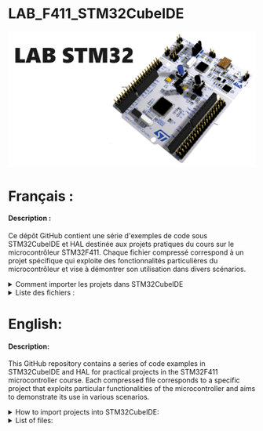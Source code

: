 # LAB_F411_STM32CubeIDE
![Vue 3D NUCLEO](./Images/Logo_repository.bmp) 

# Français : 

#### Description :
Ce dépôt GitHub contient une série d'exemples de code sous STM32CubeIDE et HAL destinée aux projets pratiques du cours sur le microcontrôleur STM32F411. Chaque fichier compressé correspond à un projet spécifique qui exploite des fonctionnalités particulières du microcontrôleur et vise à démontrer son utilisation dans divers scénarios.

<details>

<summary>Comment importer les projets dans STM32CubeIDE</summary>

Dans GitHub, les projets ne contiennent pas les fichiers de définition du projet. La première étape est de télécharger les fichiers sur GitHub. Pour cela, allez sur le bouton "Code" puis dans la liste déroulante, choisissez "Download ZIP".

![Vue Github](./Images/GitHub.jpg) 

Copiez ensuite le ou les répertoires dans votre répertoire de Workspace.

![Vue Step1](./Images/Step1.jpg)   

Cliquez dans le menu "File" sur "Import", puis dans la fenêtre, déroulez le répertoire "General" et sélectionnez "Import an Existing Projects into Workspace". Une nouvelle fenêtre s’ouvre, cliquez sur le bouton "Browse" puis sélectionnez dans l’explorateur le répertoire de Workspace.

![Vue Step2](./Images/Step2.jpg)        
 
Une fois cette étape réalisée, les projets reconnus apparaîssent dans la fenêtre. Ensuite, il faut cliquer sur le bouton "Finish". Si le projet a été réalisé avec une version ultérieure de drivers ou de CubeMX, il vous sera proposé de migrer vers la dernière version. Cliquez sur "Migrate" pour accepter.

![Vue Step3](./Images/Step3.jpg)       

Les projets sont maintenant correctement importés. Vous pouvez générer le code (Alt + K) et compiler un des projets (Ctrl + B).

![Vue Step4](./Images/Step4.jpg) 

</details>

<details>
<summary>Liste des fichiers :</summary>

* F411_ADC : Fournit un exemple de code illustrant l'utilisation du convertisseur analogique-numérique (CAN) du microcontrôleur STM32F411. Ce projet montre comment réaliser des mesures analogiques converties en données numériques.

* F411_ADC_multi : Fournit un exemple de code démontrant l'utilisation de plusieurs canaux du convertisseur analogique-numérique (CAN) du microcontrôleur STM32F411. Ce projet montre comment configurer et lire les valeurs analogiques de plusieurs entrées (IN0, IN1 et IN4) puis les convertir en données numériques, qui sont affichées en temps réel sur le terminal via UART.

* F411_BLE : Contient un exemple qui exploite la fonctionnalité Bluetooth Low Energy (BLE) du STM32F411. Il démontre la mise en œuvre de la communication sans fil à faible consommation d'énergie.

* F411_I2C_LCD : Présente un projet pratique pour contrôler un écran LCD via le protocole I2C. Il montre comment utiliser le microcontrôleur pour piloter un écran de cette manière.

* F411_LED : Un exemple simple de contrôle d'une LED à l'aide du microcontrôleur STM32F411. Il vise à illustrer les bases du contrôle des sorties GPIO pour allumer et éteindre une LED.

* F411_LED_debug : Propose un projet simple pour comprendre l'utilisation du débogage dans le contexte de l'allumage d'une LED. Il offre un exemple pratique pour les étudiants en ingénierie sur la façon d'utiliser le débogage pour vérifier le comportement de la LED.

* F411_LM35 : Contient un exemple mettant en œuvre un capteur de température LM35 avec le microcontrôleur. Ce projet vise à mesurer et à interpréter les données de température provenant de ce capteur.

* F411_PID : Présente un exemple implémentant un contrôleur PID (Proportionnel, Intégral, Dérivé). Ce fichier vise à illustrer la régulation de systèmes dynamiques par un contrôleur PID.

* F411_PID_APPLI_2 : Suite de l'application PID, partie plus avancée pour la mise en œuvre du contrôleur PID.

* F411_PID_APPLI_3 : Continuation de l'application PID, troisième partie du projet pour le contrôleur PID.

* F411_PWM : Contient un exemple de code démontrant la modulation de largeur d'impulsion (PWM). Le projet illustre comment générer des signaux PWM à l'aide du microcontrôleur STM32F411.

* F411_PWM2 : Suite de l'exemple précédent pour la modulation de largeur d'impulsion. Propose des fonctionnalités avancées ou des applications supplémentaires concernant le PWM.

* F411_Push_Button : Un projet pratique pour manipuler un bouton poussoir à l'aide du microcontrôleur STM32F411. L'exemple montre comment réagir à l'état du bouton pour contrôler une LED, par exemple.

* F411_Push_Button_IT : Variation du projet précédent, mais cette fois, la détection d'appui sur le bouton est effectuée via des interruptions matérielles (External Interrupt).

* F411_RTC : Contient un exemple illustrant la configuration et l'utilisation de l'horloge temps réel (RTC) du microcontrôleur STM32F411. Montre comment configurer et exploiter les fonctionnalités de l'horloge RTC.

* F411_Rotary_Encoder : Présente un projet mettant en œuvre un encodeur rotatif avec le microcontrôleur STM32F411. Il détaille comment interpréter les signaux de l'encodeur rotatif pour différentes applications.

* F411_SPI_7735_Screen : Contient un exemple montrant l'utilisation d'un écran 7735 via le protocole de communication SPI. Le projet met en évidence la configuration et le contrôle de l'écran 7735 à l'aide du microcontrôleur.

* F411_SampleApp_BLE : Propose un exemple d'application utilisant la connectivité Bluetooth Low Energy (BLE) du microcontrôleur STM32F411. Il offre un exemple d'application BLE simple et détaillée pour l'ingénierie logicielle.

* F411_Sensor_Demo_BLE : Suite de l'exemple précédent, fournissant une démonstration d'application liée à un capteur via la communication BLE.

* F411_TC74 : Contient un exemple mettant en œuvre le capteur de température TC74 avec le microcontrôleur. Montre comment collecter et traiter les données de température via ce capteur spécifique.

* F411_Timer : Démontre l'utilisation des fonctionnalités de minuterie du microcontrôleur. Il explique comment configurer et exploiter les minuteries internes pour différentes applications.

* F411_UART : Contient un exemple pour établir une communication UART (Universal Asynchronous Receiver Transmitter) avec le microcontrôleur STM32F411. Cet exemple couvre l'envoi et la réception de données via l'UART.

* F411_UART_BLE : Extension de l'exemple précédent, mais cette fois, en intégrant la communication UART avec Bluetooth Low Energy.

* F411_UART_HMI : Propose un exemple d'interaction avec une interface homme-machine (HMI) via la communication UART.

* F411_UART_IT : Contient un exemple montrant la gestion des interruptions pour la communication UART du microcontrôleur.

* F411_UART_Update_BLE : Exemple mettant en œuvre la mise à jour du micrologiciel (firmware) via la communication UART et Bluetooth Low Energy.

* F411_UART_read : Propose un exemple illustrant la lecture de données via la communication UART.

* F411_UART_write : Détaille un exemple décrivant l'écriture et l'envoi de données via la communication UART.

Chacun de ces répertoires contient des exemples de code, des projets STM32 CubeIDE, des configurations matérielles et logicielles spécifiques à chaque projet. Ces ressources sont conçues pour aider les étudiants à apprendre et à explorer les diverses fonctionnalités du microcontrôleur STM32F411 dans le cadre de leur formation.

</details>

# English: 

#### Description:
This GitHub repository contains a series of code examples in STM32CubeIDE and HAL for practical projects in the STM32F411 microcontroller course. Each compressed file corresponds to a specific project that exploits particular functionalities of the microcontroller and aims to demonstrate its use in various scenarios.

<details>
 
<summary>How to import projects into STM32CubeIDE:</summary>

In GitHub, projects do not contain project definition files. The first step is to download the files from GitHub. To do this, go to the "Code" button and choose "Download ZIP" from the dropdown list.

![GitHub View](./Images/GitHub.jpg) 

Then copy the directory/directories into your Workspace directory.

![Step 1 View](./Images/Step1.jpg)   

Click on the "File" menu, then "Import". In the window, expand the "General" directory and select "Import an Existing Projects into Workspace". A new window will open, click the "Browse" button and select the Workspace directory from the explorer.

![Step 2 View](./Images/Step2.jpg)        
 
Once this step is done, the avaiable projects will appear in the window. Then, click on the "Finish" button. If the projects was created with a later version of drivers or CubeMX, you will be prompted to migrate to the latest version. Click "Migrate" to accept.

![Step 3 View](./Images/Step3.jpg)       

The projects are now properly imported. You can generate the code (Alt + K) and compile one of the projects (Ctrl + B).

![Step 4 View](./Images/Step4.jpg)   

</details>

<details>
 
<summary>List of files:</summary>

* F411_ADC: Provides sample code illustrating the use of the STM32F411 microcontroller's analogue-to-digital converter (ADC). This project shows how to carry out analogue measurements converted into digital data.

* F411_ADC_multi: Provides sample code demonstrating the use of multiple channels of the STM32F411 microcontroller's analogue-to-digital converter (ADC). This project shows how to configure and read analogue values from multiple inputs (IN0, IN1, and IN4), then convert them into digital data, which is displayed in real time on the terminal via UART.

* F411_BLE: Contains an example that exploits the Bluetooth Low Energy (BLE) functionality of the STM32F411. It demonstrates the implementation of low energy wireless communication.

* F411_I2C_LCD: Presents a practical project for controlling an LCD display via the I2C protocol. It shows how to use the microcontroller to drive a display in this way.

* F411_LED: A simple example of controlling an LED using the STM32F411 microcontroller. It aims to illustrate the basics of controlling GPIO outputs to turn an LED on and off.

* F411_LED_debug : Provides a simple project to understand the use of debugging in the context of turning on an LED. It provides a practical example for engineering students of how to use debugging to check LED behaviour.

* F411_LM35 : Contains an example implementing an LM35 temperature sensor with the microcontroller. The aim of this project is to measure and interpret temperature data from this sensor.

* F411_PID: Contains an example implementing a PID (Proportional, Integral, Derivative) controller. The purpose of this file is to illustrate the regulation of dynamic systems using a PID controller.

* F411_PID_APPLI_2p : Continuation of the PID application, more advanced part for the implementation of the PID controller.

* F411_PID_APPLI_3 : Continuation of the PID application, third part of the project for the PID controller.

* F411_PWM : Contains sample code demonstrating pulse width modulation (PWM). The project illustrates how to generate PWM signals using the STM32F411 microcontroller.

* F411_PWM2: Continuation of the previous example for pulse width modulation. Offers advanced functionalities or additional applications concerning PWM.

* F411_Push_Button : A practical project for manipulating a push button using the STM32F411 microcontroller. The example shows how to react to the state of the button to control an LED, for example.

* F411_Push_Button_IT: Variation on the previous project, but this time the button is detected using hardware interrupts (External Interrupt).

* F411_Push_Button_IT : Variation on the previous project, but this time the button press detection is carried out via hardware interrupts (External Interrupt).

* F411_RTC: Contains an example illustrating the configuration and use of the STM32F411 microcontroller's real-time clock (RTC). It shows how to configure and use the RTC functions.

* F411_Rotary_Encoder: Presents a project implementing a rotary encoder with the STM32F411 microcontroller. It details how to interpret the rotary encoder signals for different applications.

* F411_SPI_7735_Screen : Contains an example showing the use of a 7735 screen via the SPI communication protocol. The project highlights the configuration and control of the 7735 screen using the microcontroller.

* F411_SampleApp_BLE: Provides an example of an application using the Bluetooth Low Energy (BLE) connectivity of the STM32F411 microcontroller. It provides a simple and detailed BLE application example for software engineering.

* F411_Sensor_Demo_BLE : Continuation of the previous example, providing a demonstration of an application linked to a sensor via BLE communication.

* F411_TC74: Contains an example implementing the TC74 temperature sensor with the microcontroller. It shows how to collect and process temperature data via this specific sensor.

* F411_Timer: Demonstrates the use of the microcontroller's timer functions. It explains how to configure and use the internal timers for different applications.

* F411_UART : Contains an example of how to establish a UART (Universal Asynchronous Receiver Transmitter) communication with the STM32F411 microcontroller. This example covers the sending and receiving of data via the UART.

* F411_UART_BLE: Extension of the previous example, but this time integrating UART communication with Bluetooth Low Energy.

* F411_UART_HMI: Provides an example of interaction with a human-machine interface (HMI) via UART communication.

* F411_UART_IT: Contains an example showing interrupt management for the microcontroller's UART communication.

* F411_UART_Update_BLE: Example implementing firmware update via UART and Bluetooth Low Energy communication.

* F411_UART_read: Provides an example of reading data via UART communication.

* F411_UART_write: Details an example describing the writing and sending of data via UART communication.

Each of these directories contains code examples, STM32 CubeIDE projects, hardware and software configurations specific to each project. These resources are designed to help students learn and explore the various functionalities of the STM32F411 microcontroller as part of their training.

</details>
